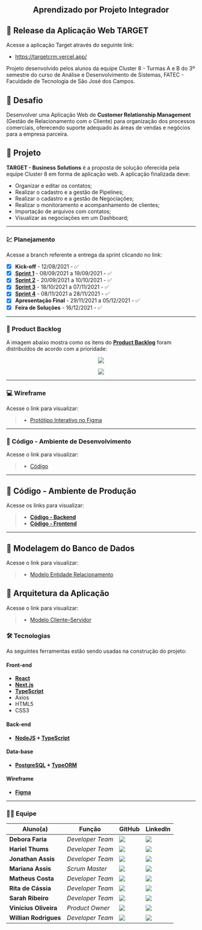 <h2 align="center"> 
  Aprendizado por Projeto Integrador
</h2>

## 🚀 Release da Aplicação Web TARGET

Acesse a aplicação Target através do seguinte link:

* https://targetcrm.vercel.app/

Projeto desenvolvido pelos alunos da equipe Cluster 8 - Turmas A e B do 3º semestre do curso de Análise e Desenvolvimento de Sistemas, FATEC - Faculdade de Tecnologia de São José dos Campos.

## 📌 Desafio
Desenvolver uma Aplicação Web de **Customer Relationship Management** (Gestão de Relacionamento com o Cliente) para organização dos processos comerciais, oferecendo suporte adequado às áreas de vendas e negócios para a empresa parceira.

## 🏁 Projeto
__TARGET - Business Solutions__ é a proposta de solução oferecida pela equipe Cluster 8 em forma de aplicação web. A aplicação finalizada deve:

* Organizar e editar os contatos;
* Realizar o cadastro e a gestão de Pipelines;
* Realizar o cadastro e a gestão de Negociações;
* Realizar o monitoramento e acompanhamento de clientes;
* Importação de arquivos com contatos;
* Visualizar as negociações em um Dashboard;

-------------------------------------------------------------------------------------------------------------------------------------------------------------------

### 💹 Planejamento

Acesse a branch referente a entrega da sprint clicando no link:

* [x] __Kick-off__ - 12/08/2021 - ✅
* [x] [__Sprint 1__](https://github.com/vinicius-hso/api-sem3/tree/Sprint-1) - 08/09/2021 a 19/09/2021 - ✅
* [x] [__Sprint 2__](https://github.com/vinicius-hso/api-sem3/tree/Sprint-2) - 20/09/2021 a 10/10/2021 - ✅
* [x] [__Sprint 3__](https://github.com/vinicius-hso/api-sem3/tree/Sprint-3) - 18/10/2021 a 07/11/2021 - ✅
* [x] [__Sprint 4__](https://github.com/vinicius-hso/api-sem3/tree/Sprint-4) - 08/11/2021 a 28/11/2021 - ✅
* [x] __Apresentação Final__ - 29/11/2021 a 05/12/2021 - ✅
* [x] __Feira de Soluções__ - 16/12/2021 - ✅

-------------------------------------------------------------------------------------------------------------------------------------------------------------------

### 📃 Product Backlog

A imagem abaixo mostra como os itens do [__Product Backlog__](https://github.com/vinicius-hso/api-sem3-target-crm/blob/Sprint-2/Documentation/product-backlog-target-sprint2.pdf) foram distribuídos de acordo com a prioridade:

<p align="center">
  <img src="https://github.com/vinicius-hso/api-sem3-target-crm/blob/Sprint-2/Images/user-stories-priorizadas.png"/></p>
  
<p align="center">
  <img src="https://github.com/vinicius-hso/api-sem3-target-crm/blob/Sprint-2/Images/sprint-planning-v2.png"/></p>

-------------------------------------------------------------------------------------------------------------------------------------------------------------------

### 💻 Wireframe 

Acesse o link para visualizar:

> * [Protótipo Interativo no Figma](https://www.figma.com/proto/9Wjemyb5Fc0einoBG4pciU/API---cluster8?node-id=217%3A1296&scaling=contain&page-id=0%3A1&starting-point-node-id=217%3A1296)
 
-------------------------------------------------------------------------------------------------------------------------------------------------------------------

### 📃 Código - Ambiente de Desenvolvimento 

Acesse o link para visualizar:

> * [Código](https://github.com/vinicius-hso/api-sem3-target-crm/tree/development)
 
-------------------------------------------------------------------------------------------------------------------------------------------------------------------

## 📃 Código - Ambiente de Produção 

Acesse os links para visualizar:

> * [__Código - Backend__](https://github.com/vinicius-hso/api-sem3-target-crm/tree/backend-prod)
> * [__Código - Frontend__](https://github.com/Willian-Rodrigues/target-crm/)

-------------------------------------------------------------------------------------------------------------------------------------------------------------------

## 🎲 Modelagem do Banco de Dados

Acesse o link para visualizar:

> * [Modelo Entidade Relacionamento](https://github.com/vinicius-hso/api-sem3-target-crm/blob/Sprint-2/Images/mer-target-ok.jpg)


## 📐 Arquitetura da Aplicação

Acesse o link para visualizar:

> * [Modelo Cliente–Servidor](https://github.com/vinicius-hso/api-sem3-target-crm/blob/Sprint-1/Documentation/arquitetura-da-aplica%C3%A7%C3%A3o.jpeg)


### 🛠 Tecnologias

As seguintes ferramentas estão sendo usadas na construção do projeto:

#### **Front-end**  

-   **[React](https://reactjs.org/)**
-   **[Next.js](https://nextjs.org/)**
-   **[TypeScript](https://www.typescriptlang.org/)**
-   Axios
-   HTML5 
-   CSS3

#### **Back-end**  

-   **[NodeJS](https://nodejs.org/en/)  +  [TypeScript](https://www.typescriptlang.org/)**

#### **Data-base**  

-   **[PostgreSQL](https://www.postgresql.org/)  +  [TypeORM](https://typeorm.io/#/)**

#### **Wireframe** 

-   **[Figma](https://www.figma.com/)**


-------------------------------------------------------------------------------------------------------------------------------------------------------------------

### 👨‍💻 Equipe

| Aluno(a)         | Função           | GitHub                                                         | LinkedIn                                              |
| ---------------- | ---------------- | -------------------------------------------------------------- | ----------------------------------------------------- |
|__Debora Faria__  | *Developer Team*  | [![](https://bit.ly/3f9Xo0P)](https://github.com/deborafaria01)| [![](https://bit.ly/2P1ZogM)](https://bit.ly/2QwcT8R) |
|__Hariel Thums__  | *Developer Team* | [![](https://bit.ly/3f9Xo0P)](https://github.com/HarielThums)  | [![](https://bit.ly/2P1ZogM)](https://bit.ly/3f9bjUH) |
|__Jonathan Assis__| *Developer Team* | [![](https://bit.ly/3f9Xo0P)](https://github.com/Jonathan-Assis) | [![](https://bit.ly/2P1ZogM)](https://www.linkedin.com/in/jonathan-gabriel-/) |
|__Mariana Assis__ | *Scrum Master* | [![](https://bit.ly/3f9Xo0P)](https://github.com/mariana299)   | [![](https://bit.ly/2P1ZogM)](https://bit.ly/3foKv3d) |
|__Matheus Costa__| *Developer Team* | [![](https://bit.ly/3f9Xo0P)](https://github.com/MatheusCoxxxta?tab=repositories) | [![](https://bit.ly/2P1ZogM)](https://www.linkedin.com/in/matheus-costa-500695187/) |
|__Rita de Cássia__| *Developer Team* | [![](https://bit.ly/3f9Xo0P)](https://github.com/ferreirarita) | [![](https://bit.ly/2P1ZogM)](https://www.linkedin.com/in/rita-ferreira-894ba1200/) |
|__Sarah Ribeiro__| *Developer Team* | [![](https://bit.ly/3f9Xo0P)](https://github.com/Sarah6197) | [![](https://bit.ly/2P1ZogM)](https://www.linkedin.com/in/sarah-fernandes-494000196/) |
|__Vinícius Oliveira__| *Product Owner*| [![](https://bit.ly/3f9Xo0P)](https://github.com/vinicius-hso) | [![](https://bit.ly/2P1ZogM)](https://bit.ly/3fdl0BE) |
|__Willian Rodrigues__| *Developer Team* | [![](https://bit.ly/3f9Xo0P)](https://github.com/Willian-Rodrigues) | [![](https://bit.ly/2P1ZogM)](https://www.linkedin.com/in/willianrsilva/)| 
  


